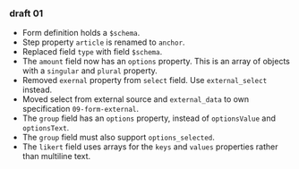 ### draft 01

* Form definition holds a `$schema`.
* Step property `article` is renamed to `anchor`.
* Replaced field `type` with field `$schema`.
* The `amount` field now has an `options` property. This is an array of objects with a `singular` and `plural` property.
* Removed `exernal` property from `select` field. Use `external_select` instead.
* Moved select from external source and `external_data` to own specification `09-form-external`.
* The `group` field has an `options` property, instead of `optionsValue` and `optionsText`.
* The `group` field must also support `options_selected`.
* The `likert` field uses arrays for the `keys` and `values` properties rather than multiline text.
